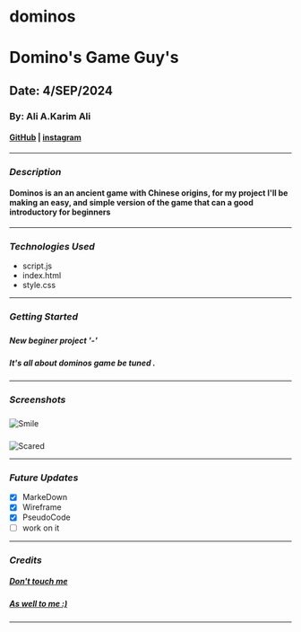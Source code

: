 # dominos

# Domino's Game Guy's

## Date: 4/SEP/2024

### By: Ali A.Karim Ali  

#### [GitHub](https://github.com/Aliiyousiff) | [instagram](https://www.instagram.com/alii.yousiff?igsh=MWV6NnVrbW5mZzdkNA%3D%3D&utm_source=qr)
***

### ***Description***
#### Dominos is an an ancient game with Chinese origins, for my project I'll be making an easy, and simple version of the game that can a good introductory for beginners 
***

### ***Technologies Used***
* script.js
* index.html
 * style.css
  
***

### ***Getting Started***

##### 
##### New beginer project '-'
##### It's all about dominos game be tuned .
***

### ***Screenshots***

##### 
![Smile](https://vipgames.com/wp-content/uploads/2019/09/dominoes-tiles-1.png)

##### 
![Scared](https://i.pinimg.com/736x/26/51/7e/26517ee77f761f690468b3f891daf5e3.jpg)
***

### ***Future Updates***

- [x] MarkeDown
- [x] Wireframe 
- [x] PseudoCode
- [ ] work on it 

***

### ***Credits***

##### [Don't touch me]()


#####  [As well to me :)]()


***
